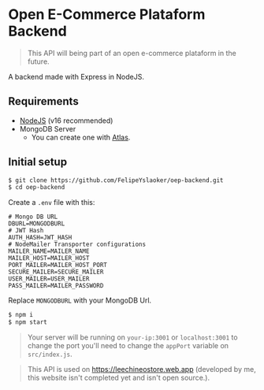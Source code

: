 # Open E-Commerce Plataform Backend
> This API will being part of an open e-commerce plataform in the future.
> 
A backend made with Express in NodeJS.
## Requirements
- [NodeJS]('https://nodejs.org/en/') (v16 recommended)
- MongoDB Server
	- You can create one with [Atlas]('https://www.mongodb.com/en/cloud/atlas/').
## Initial setup
```bash
$ git clone https://github.com/FelipeYslaoker/oep-backend.git
$ cd oep-backend
```
Create a ```.env``` file with this:
```
# Mongo DB URL
DBURL=MONGODBURL
# JWT Hash
AUTH_HASH=JWT_HASH
# NodeMailer Transporter configurations
MAILER_NAME=MAILER_NAME
MAILER_HOST=MAILER_HOST
PORT_MAILER=MAILER_HOST_PORT
SECURE_MAILER=SECURE_MAILER
USER_MAILER=USER_MAILER
PASS_MAILER=MAILER_PASSWORD
```
Replace ```MONGODBURL``` with your MongoDB Url.
```bash
$ npm i
$ npm start
```
> Your server will be running on ```your-ip:3001``` or ```localhost:3001``` to change the port you'll need to change the ```appPort``` variable on ```src/index.js```.

> This API is used on https://leechineostore.web.app (developed by me, this website isn't completed yet and isn't open source.).
